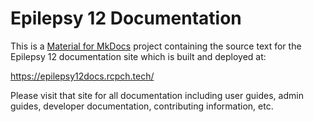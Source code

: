 # Epilepsy 12 Documentation

This is a [Material for MkDocs](https://squidfunk.github.io/mkdocs-material/) project containing the source text for the Epilepsy 12 documentation site which is built and deployed at:

https://epilepsy12docs.rcpch.tech/

Please visit that site for all documentation including user guides, admin guides, developer documentation, contributing information, etc.